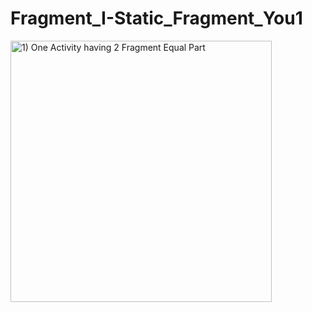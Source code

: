 # Fragment_I-Static_Fragment_You1
<img width="418" alt="1) One Activity having 2 Fragment Equal Part" src="https://user-images.githubusercontent.com/60433739/132555712-8317e16e-b8a8-40a9-82c9-39054a85fefc.png">
